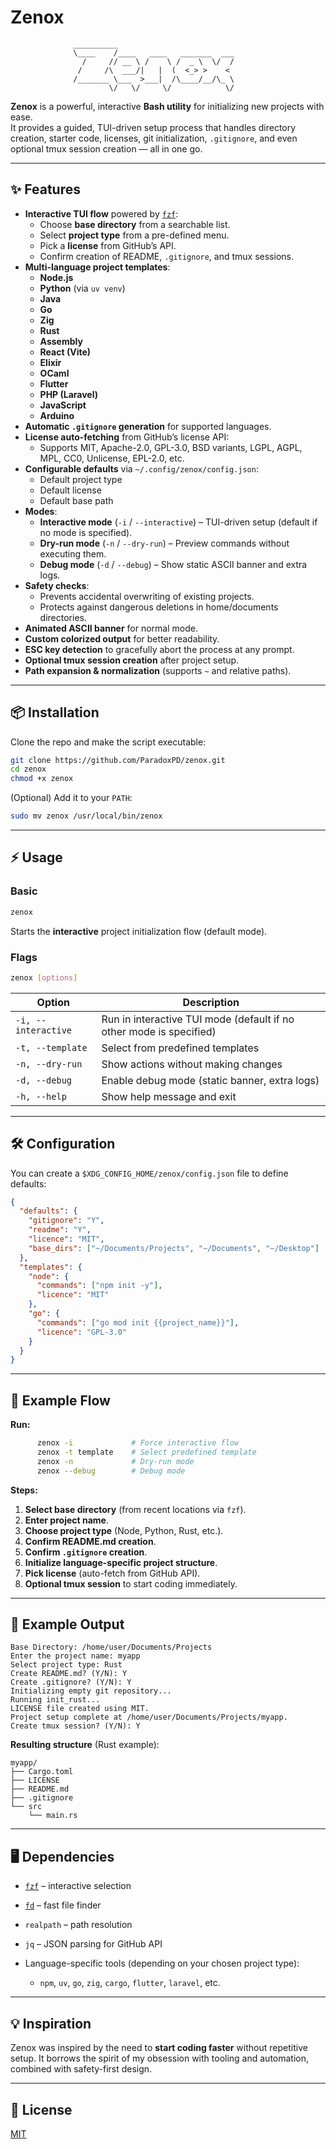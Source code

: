 # Zenox

                  __________
                  \____    /____   ____   _______  ___
                    /     // __ \ /    \ /  _ \  \/  /
                   /     /\  ___/|   |  (  <_> >    <
                  /_______ \___  >___|  /\____/__/\_ \
                          \/   \/     \/            \/

**Zenox** is a powerful, interactive **Bash utility** for initializing new projects with ease.  
It provides a guided, TUI-driven setup process that handles directory creation, starter code, licenses, git initialization, `.gitignore`, and even optional tmux session creation — all in one go.

---

## ✨ Features

- **Interactive TUI flow** powered by [`fzf`](https://github.com/junegunn/fzf):
  - Choose **base directory** from a searchable list.
  - Select **project type** from a pre-defined menu.
  - Pick a **license** from GitHub’s API.
  - Confirm creation of README, `.gitignore`, and tmux sessions.
- **Multi-language project templates**:
  - **Node.js**
  - **Python** (via `uv venv`)
  - **Java**
  - **Go**
  - **Zig**
  - **Rust**
  - **Assembly**
  - **React (Vite)**
  - **Elixir**
  - **OCaml**
  - **Flutter**
  - **PHP (Laravel)**
  - **JavaScript**
  - **Arduino**
- **Automatic `.gitignore` generation** for supported languages.
- **License auto-fetching** from GitHub’s license API:
  - Supports MIT, Apache-2.0, GPL-3.0, BSD variants, LGPL, AGPL, MPL, CC0, Unlicense, EPL-2.0, etc.
- **Configurable defaults** via `~/.config/zenox/config.json`:
  - Default project type
  - Default license
  - Default base path
- **Modes**:
  - **Interactive mode** (`-i` / `--interactive`) – TUI-driven setup (default if no mode is specified).
  - **Dry-run mode** (`-n` / `--dry-run`) – Preview commands without executing them.
  - **Debug mode** (`-d` / `--debug`) – Show static ASCII banner and extra logs.
- **Safety checks**:
  - Prevents accidental overwriting of existing projects.
  - Protects against dangerous deletions in home/documents directories.
- **Animated ASCII banner** for normal mode.
- **Custom colorized output** for better readability.
- **ESC key detection** to gracefully abort the process at any prompt.
- **Optional tmux session creation** after project setup.
- **Path expansion & normalization** (supports `~` and relative paths).

---

## 📦 Installation

Clone the repo and make the script executable:

```bash
git clone https://github.com/ParadoxPD/zenox.git
cd zenox
chmod +x zenox
```

(Optional) Add it to your `PATH`:

```bash
sudo mv zenox /usr/local/bin/zenox
```

---

## ⚡ Usage

### Basic

```bash
zenox
```

Starts the **interactive** project initialization flow (default mode).

### Flags

```bash
zenox [options]
```

| Option              | Description                                                         |
| ------------------- | ------------------------------------------------------------------- |
| `-i, --interactive` | Run in interactive TUI mode (default if no other mode is specified) |
| `-t, --template`    | Select from predefined templates                                    |
| `-n, --dry-run`     | Show actions without making changes                                 |
| `-d, --debug`       | Enable debug mode (static banner, extra logs)                       |
| `-h, --help`        | Show help message and exit                                          |

---

## 🛠 Configuration

You can create a `$XDG_CONFIG_HOME/zenox/config.json` file to define defaults:

```json
{
  "defaults": {
    "gitignore": "Y",
    "readme": "Y",
    "licence": "MIT",
    "base_dirs": ["~/Documents/Projects", "~/Documents", "~/Desktop"]
  },
  "templates": {
    "node": {
      "commands": ["npm init -y"],
      "licence": "MIT"
    },
    "go": {
      "commands": ["go mod init {{project_name}}"],
      "licence": "GPL-3.0"
    }
  }
}
```

---

## 📄 Example Flow

**Run:**

```bash
      zenox -i             # Force interactive flow
      zenox -t template    # Select predefined template
      zenox -n             # Dry-run mode
      zenox --debug        # Debug mode
```

**Steps:**

1. **Select base directory** (from recent locations via `fzf`).
2. **Enter project name**.
3. **Choose project type** (Node, Python, Rust, etc.).
4. **Confirm README.md creation**.
5. **Confirm `.gitignore` creation**.
6. **Initialize language-specific project structure**.
7. **Pick license** (auto-fetch from GitHub API).
8. **Optional tmux session** to start coding immediately.

---

## 📂 Example Output

```plaintext
Base Directory: /home/user/Documents/Projects
Enter the project name: myapp
Select project type: Rust
Create README.md? (Y/N): Y
Create .gitignore? (Y/N): Y
Initializing empty git repository...
Running init_rust...
LICENSE file created using MIT.
Project setup complete at /home/user/Documents/Projects/myapp.
Create tmux session? (Y/N): Y
```

**Resulting structure** (Rust example):

```
myapp/
├── Cargo.toml
├── LICENSE
├── README.md
├── .gitignore
└── src
    └── main.rs
```

---

## 🖥 Dependencies

- [`fzf`](https://github.com/junegunn/fzf) – interactive selection
- [`fd`](https://github.com/sharkdp/fd) – fast file finder
- `realpath` – path resolution
- `jq` – JSON parsing for GitHub API
- Language-specific tools (depending on your chosen project type):

  - `npm`, `uv`, `go`, `zig`, `cargo`, `flutter`, `laravel`, etc.

---

## 💡 Inspiration

Zenox was inspired by the need to **start coding faster** without repetitive setup.
It borrows the spirit of my obsession with tooling and automation, combined with safety-first design.

---

## 📜 License

[MIT](LICENSE)

```

```
